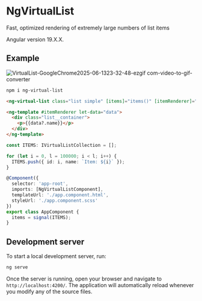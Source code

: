 # NgVirtualList
Fast, optimized rendering of extremely large numbers of list items

Angular version 19.X.X.

## Example
![VirtualList-GoogleChrome2025-06-1323-32-48-ezgif com-video-to-gif-converter](https://github.com/user-attachments/assets/225fabf8-46da-43ec-bef1-41bb295af5d8)


```bash
npm i ng-virtual-list
```

```html
<ng-virtual-list class="list simple" [items]="items()" [itemRenderer]="itemRenderer" [itemHeight]="42"></ng-virtual-list>

<ng-template #itemRenderer let-data="data">
  <div class="list__container">
    <p>{{data?.name}}</p>
  </div>
</ng-template>
```

```ts
const ITEMS: IVirtualListCollection = [];

for (let i = 0, l = 100000; i < l; i++) {
  ITEMS.push({ id: i, name: `Item: ${i}` });
}

@Component({
  selector: 'app-root',
  imports: [NgVirtualListComponent],
  templateUrl: './app.component.html',
  styleUrl: './app.component.scss'
})
export class AppComponent {
  items = signal(ITEMS);
}
```


## Development server

To start a local development server, run:

```bash
ng serve
```

Once the server is running, open your browser and navigate to `http://localhost:4200/`. The application will automatically reload whenever you modify any of the source files.
